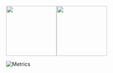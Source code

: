<img align="" height="137px" src="https://github-readme-stats.vercel.app/api?username=AimFlying&hide_title=true&hide_border=true&show_icons=true&include_all_commits=true&line_height=21&bg_color=0,EC6C6C,FFD479,FFFC79,73FA79&theme=graywhite" /><img align="" height="137px" src="https://github-readme-stats.vercel.app/api/top-langs/?username=AimFlying&hide_title=true&hide_border=true&layout=compact&bg_color=0,73FA79,73FDFF,D783FF&theme=graywhite" />


![Metrics](https://metrics.lecoq.io/AimFlying?template=classic&base.indepth=false&base.hireable=false&config.timezone=Asia%2FShanghai)
